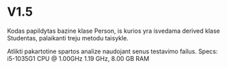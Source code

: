 # V1.5

Kodas papildytas bazine klase Person, is kurios yra isvedama derived klase Studentas, palaikanti treju metodu taisykle.

Atlikti pakartotine spartos analize naudojant senus testavimo failus.
Specs: i5-1035G1 CPU @ 1.00GHz 1.19 GHz, 8.00 GB RAM

